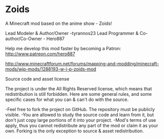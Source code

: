 Zoids
=====

A Minecraft mod based on the anime show - Zoids!

Lead Modeler & Author/Owner -tyrannos23
Lead Programmer & Co-author/Co-Owner - Hero887

Help me develop this mod faster by becoming a Patron: http://www.patreon.com/hero887

http://www.minecraftforum.net/forums/mapping-and-modding/minecraft-mods/wip-mods/1288193-w-i-p-zoids-mod

Source code and asset license

The project is under the All Rights Reserved license, which means that redistribution is still forbidden. Here are some general rules, and some specific cases for what you can & can't do with the source.

-Feel free to fork the project on GitHub. The repository must be publicly visible.
-You are allowed to study the source code and learn from it, but don't just copy large portions of it into your project.
-Mod's terms of use apply, thus you cannot redistribute any part of the mod or claim it as your own. Forking is the only exception to source & asset redistribution.
